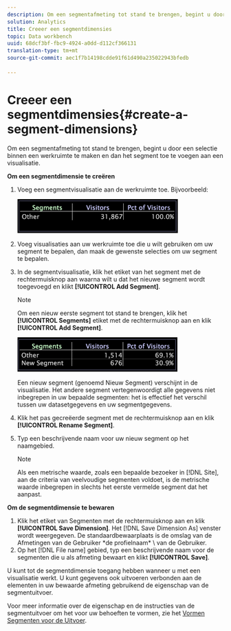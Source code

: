 ```yaml
---
description: Om een segmentafmeting tot stand te brengen, begint u door een selectie binnen een werkruimte te maken en dan het segment toe te voegen aan een visualisatie.
solution: Analytics
title: Creeer een segmentdimensies
topic: Data workbench
uuid: 68dcf3bf-fbc9-4924-a0dd-d112cf366131
translation-type: tm+mt
source-git-commit: aec1f7b14198cdde91f61d490a235022943bfedb

---
```



# Creeer een segmentdimensies{#create-a-segment-dimensions}

Om een segmentafmeting tot stand te brengen, begint u door een selectie binnen een werkruimte te maken en dan het segment toe te voegen aan een visualisatie.

**Om een segmentdimensie te creëren**

1. Voeg een segmentvisualisatie aan de werkruimte toe. Bijvoorbeeld:

   ![](assets/vis_Segment.png)

1. Voeg visualisaties aan uw werkruimte toe die u wilt gebruiken om uw segment te bepalen, dan maak de gewenste selecties om uw segment te bepalen.
1. In de segmentvisualisatie, klik het etiket van het segment met de rechtermuisknop aan waarna wilt u dat het nieuwe segment wordt toegevoegd en klikt **[!UICONTROL Add Segment]**.

   >[!NOTE]
   >
   >Om een nieuw eerste segment tot stand te brengen, klik het **[!UICONTROL Segments]** etiket met de rechtermuisknop aan en klik **[!UICONTROL Add Segment]**.

   ![](assets/vis_SegmentNew.png)

   Een nieuw segment (genoemd Nieuw Segment) verschijnt in de visualisatie. Het andere segment vertegenwoordigt alle gegevens niet inbegrepen in uw bepaalde segmenten: het is effectief het verschil tussen uw datasetgegevens en uw segmentgegevens.

1. Klik het pas gecreëerde segment met de rechtermuisknop aan en klik **[!UICONTROL Rename Segment]**.
1. Typ een beschrijvende naam voor uw nieuw segment op het naamgebied.

   >[!NOTE]
   >
   >Als een metrische waarde, zoals een bepaalde bezoeker in [!DNL Site], aan de criteria van veelvoudige segmenten voldoet, is de metrische waarde inbegrepen in slechts het eerste vermelde segment dat het aanpast.

**Om de segmentdimensie te bewaren**

1. Klik het etiket van Segmenten met de rechtermuisknop aan en klik **[!UICONTROL Save Dimension]**. Het [!DNL Save Dimension As] venster wordt weergegeven. De standaardbewaarplaats is de omslag van de Afmetingen van de Gebruiker \*de profielnaam* \ van de Gebruiker.
1. Op het [!DNL File name] gebied, typ een beschrijvende naam voor de segmenten die u als afmeting bewaart en klikt **[!UICONTROL Save]**.

U kunt tot de segmentdimensie toegang hebben wanneer u met een visualisatie werkt. U kunt gegevens ook uitvoeren verbonden aan de elementen in uw bewaarde afmeting gebruikend de eigenschap van de segmentuitvoer.

Voor meer informatie over de eigenschap en de instructies van de segmentuitvoer om het voor uw behoeften te vormen, zie het [Vormen Segmenten voor de Uitvoer](../../../../home/c-get-started/c-exp-data-seg-exp/t-config-sgts-expt.md#task-8857f221fa66463990ec9b60db6db372).
